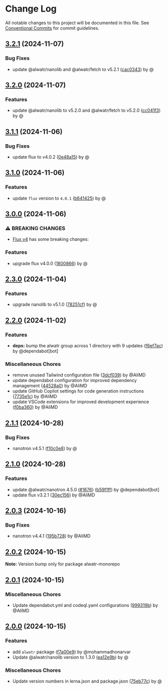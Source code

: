 # Change Log

All notable changes to this project will be documented in this file.
See [Conventional Commits](https://conventionalcommits.org) for commit guidelines.

## [3.2.1](https://github.com/Alwatr/alwatr/compare/v3.2.0...v3.2.1) (2024-11-07)

### Bug Fixes

* update @alwatr/nanolib and @alwatr/fetch to v5.2.1 ([cac0343](https://github.com/Alwatr/alwatr/commit/cac03435f9b6b990b13541c2d055ff429b9bb056)) by @

## [3.2.0](https://github.com/Alwatr/alwatr/compare/v3.1.1...v3.2.0) (2024-11-07)

### Features

* update @alwatr/nanolib to v5.2.0 and @alwatr/fetch to v5.2.0 ([cc041f3](https://github.com/Alwatr/alwatr/commit/cc041f37ea291ce9d7ba8178cac498c2fdca223f)) by @

## [3.1.1](https://github.com/Alwatr/alwatr/compare/v3.1.0...v3.1.1) (2024-11-06)

### Bug Fixes

* update flux to v4.0.2 ([0e48a15](https://github.com/Alwatr/alwatr/commit/0e48a15b43613c8a43f72b1dc191516ab382c638)) by @

## [3.1.0](https://github.com/Alwatr/alwatr/compare/v3.0.0...v3.1.0) (2024-11-06)

### Features

* update `flux` version to `4.0.1` ([b641425](https://github.com/Alwatr/alwatr/commit/b641425cb09abf5bae623a1d4e679e05d8a553eb)) by @

## [3.0.0](https://github.com/Alwatr/alwatr/compare/v2.3.0...v3.0.0) (2024-11-06)

### ⚠ BREAKING CHANGES

* [Flux v4](https://github.com/Alwatr/flux/releases/tag/v4.0.0) has some breaking changes:

### Features

* upgrade flux v4.0.0 ([1800866](https://github.com/Alwatr/alwatr/commit/1800866e867f4a0d90880d130f4d81b4114e66ef)) by @

## [2.3.0](https://github.com/Alwatr/alwatr/compare/v2.2.0...v2.3.0) (2024-11-04)

### Features

* upgrade nanolib to v5.1.0 ([78251cf](https://github.com/Alwatr/alwatr/commit/78251cfc4123516f6f028912597206777ee3b762)) by @

## [2.2.0](https://github.com/Alwatr/alwatr/compare/v2.1.1...v2.2.0) (2024-11-02)

### Features

* **deps:** bump the alwatr group across 1 directory with 9 updates ([f6ef7ac](https://github.com/Alwatr/alwatr/commit/f6ef7ac8fee35ce26722928cb3a255eb7b3870b5)) by @dependabot[bot]

### Miscellaneous Chores

* remove unused Tailwind configuration file ([3dcf039](https://github.com/Alwatr/alwatr/commit/3dcf039ee0c0b5e674525c734ef83aec18bbc2d1)) by @AliMD
* update dependabot configuration for improved dependency management ([44528a0](https://github.com/Alwatr/alwatr/commit/44528a02bde5b08f27185e5bf18b74dd50a7550e)) by @AliMD
* update GitHub Copilot settings for code generation instructions ([7735e1c](https://github.com/Alwatr/alwatr/commit/7735e1c8e88f5c86d672d8003bd4ce8f069dc72b)) by @AliMD
* update VSCode extensions for improved development experience ([f0ba360](https://github.com/Alwatr/alwatr/commit/f0ba360d53e49602a462e797b23748355523e762)) by @AliMD

## [2.1.1](https://github.com/Alwatr/alwatr/compare/v2.1.0...v2.1.1) (2024-10-28)

### Bug Fixes

* nanotron v4.5.1 ([f10c0e8](https://github.com/Alwatr/alwatr/commit/f10c0e87167e639f9874b69101aec8f46555cbc8)) by @

## [2.1.0](https://github.com/Alwatr/alwatr/compare/v2.0.3...v2.1.0) (2024-10-28)

### Features

* update @alwatr/nanotron 4.5.0 ([#1676](https://github.com/Alwatr/alwatr/issues/1676)) ([b59f1ff](https://github.com/Alwatr/alwatr/commit/b59f1ffced648630d14f0d197efc3ae3f9d89575)) by @dependabot[bot]
* update flux v3.2.1 ([30ec156](https://github.com/Alwatr/alwatr/commit/30ec156ed8ee72c6e69c95a40049a549a7d3c239)) by @AliMD

## [2.0.3](https://github.com/Alwatr/alwatr/compare/v2.0.2...v2.0.3) (2024-10-16)

### Bug Fixes

* nanotron v4.4.1 ([195b728](https://github.com/Alwatr/alwatr/commit/195b72833352a5c3a3af2e53210ffc300f886e04)) by @AliMD

## [2.0.2](https://github.com/Alwatr/alwatr/compare/v2.0.1...v2.0.2) (2024-10-15)

**Note:** Version bump only for package alwatr-monorepo

## [2.0.1](https://github.com/Alwatr/alwatr/compare/v2.0.0...v2.0.1) (2024-10-15)

### Miscellaneous Chores

* Update dependabot.yml and codeql.yaml configurations ([999319b](https://github.com/Alwatr/alwatr/commit/999319bfd253d136918f0f86c39ea114010e12bf)) by @AliMD

## [2.0.0](https://github.com/Alwatr/alwatr/compare/v1.1.2...v2.0.0) (2024-10-15)

### Features

* add `alwatr` package ([f7a00e9](https://github.com/Alwatr/alwatr/commit/f7a00e9fc949ad83013be1b3e21013090afe09ab)) by @mohammadhonarvar
* Update @alwatr/nanolib version to 1.3.0 ([ea12e9b](https://github.com/Alwatr/alwatr/commit/ea12e9b56374a19fe54b81f7a815a56575c9c11d)) by @

### Miscellaneous Chores

* Update version numbers in lerna.json and package.json ([75eb77c](https://github.com/Alwatr/alwatr/commit/75eb77c3882b06719d402c8b53a5c229d9b475bd)) by @
